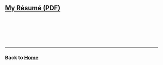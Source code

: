 
<br /><br /><br /><br />


## **[My Résumé (PDF)](alexander-shaduri-resume.pdf)**


<br /><br /><br /><br /><br />

---
### Back to [Home](index.md)
